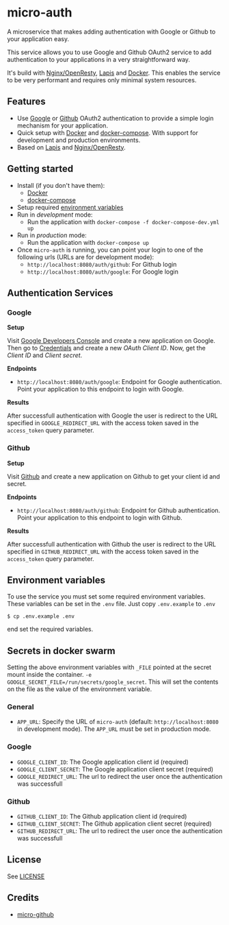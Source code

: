 # micro-auth

A microservice that makes adding authentication with Google or Github to your application easy.

This service allows you to use Google and Github OAuth2 service to add authentication to your applications in a very straightforward way.

It's build with [Nginx/OpenResty](https://openresty.org/en/), [Lapis](http://leafo.net/lapis/) and [Docker](https://www.docker.com/). This enables the service to be very performant and requires only minimal system resources.


## Features

  * Use [Google](https://developers.google.com/identity/protocols/OAuth2) or [Github](https://developer.github.com/v3/oauth/) OAuth2 authentication to provide a simple login mechanism for your application.
  * Quick setup with [Docker](https://www.docker.com/) and [docker-compose](https://docs.docker.com/compose/). With support for development and production environments.
  * Based on [Lapis](http://leafo.net/lapis) and [Nginx/OpenResty](https://openresty.org/en/).


## Getting started

  * Install (if you don't have them):
    * [Docker](https://www.docker.com/)
    * [docker-compose](https://docs.docker.com/compose/)
  * Setup required [environment variables](#environment-variables)
  * Run in _development_ mode:
    * Run the application with `docker-compose -f docker-compose-dev.yml up`
  * Run in _production_ mode:
    * Run the application with `docker-compose up`
  * Once `micro-auth` is running, you can point your login to one of the following urls (URLs are for development mode):
    * `http://localhost:8080/auth/github`: For Github login
    * `http://localhost:8080/auth/google`: For Google login


## Authentication Services

### Google

**Setup**

Visit [Google Developers Console](https://console.developers.google.com) and create a new application on Google.
Then go to [Credentials](https://console.developers.google.com/apis/credentials) and create a new _OAuth Client ID_.
Now, get the _Client ID_ and _Client secret_.

**Endpoints**

  * `http://localhost:8080/auth/google`: Endpoint for Google authentication. Point your application to this endpoint to login with Google.

**Results**

After successfull authentication with Google the user is redirect to the URL specified in `GOOGLE_REDIRECT_URL` with the access token saved in the `access_token` query parameter.

### Github

**Setup**

Visit [Github](https://github.com/settings/applications/new) and create a new application on Github to get your client id and secret.

**Endpoints**

  * `http://localhost:8080/auth/github`: Endpoint for Github authentication. Point your application to this endpoint to login with Github.

**Results**

After successfull authentication with Github the user is redirect to the URL specified in `GITHUB_REDIRECT_URL` with the access token saved in the `access_token` query parameter.


## Environment variables

To use the service you must set some required environment variables. These variables can be set in the `.env` file. Just copy `.env.example` to `.env`

```
$ cp .env.example .env
```

end set the required variables.

## Secrets in docker swarm
Setting the above environment variables with `_FILE` pointed at the secret mount inside the container. `-e GOOGLE_SECRET_FILE=/run/secrets/google_secret`. This will set the contents on the file as the value of the environment variable.

### General

  * `APP_URL`: Specify the URL of `micro-auth` (default: `http://localhost:8080` in development mode). The `APP_URL` must be set in production mode.

### Google

  * `GOOGLE_CLIENT_ID`: The Google application client id (required)
  * `GOOGLE_CLIENT_SECRET`: The Google application client secret (required)
  * `GOOGLE_REDIRECT_URL`: The url to redirect the user once the authentication was successfull

### Github

  * `GITHUB_CLIENT_ID`: The Github application client id (required)
  * `GITHUB_CLIENT_SECRET`: The Github application client secret (required)
  * `GITHUB_REDIRECT_URL`: The url to redirect the user once the authentication was successfull


## License

See [LICENSE](./LICENSE)


## Credits

  * [micro-github](https://github.com/mxstbr/micro-github)
